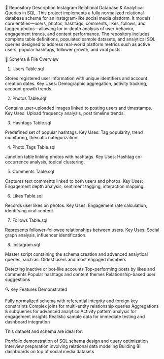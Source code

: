 📘 Repository Description
Instagram Relational Database & Analytical Queries in SQL. This project implements a fully normalized relational database schema for an Instagram-like social media platform. It models core entities—users, photos, hashtags, comments, likes, follows, and tagged photos—allowing for in-depth analysis of user behavior, engagement trends, and content performance. The repository includes complete table definitions, populated sample datasets, and analytical SQL queries designed to address real-world platform metrics such as active users, popular hashtags, follower growth, and viral posts.

📂 Schema & File Overview
1. Users Table.sql

Stores registered user information with unique identifiers and account creation dates.
Key Uses: Demographic aggregation, activity tracking, account growth trends.

2. Photos Table.sql

Contains user-uploaded images linked to posting users and timestamps.
Key Uses: Upload frequency analysis, post timeline trends.

3. Hashtags Table.sql

Predefined set of popular hashtags.
Key Uses: Tag popularity, trend monitoring, thematic categorization.

4. Photo_Tags Table.sql

Junction table linking photos with hashtags.
Key Uses: Hashtag co-occurrence analysis, topical clustering.

5. Comments Table.sql

Captures text comments linked to both users and photos.
Key Uses: Engagement depth analysis, sentiment tagging, interaction mapping.

6. Likes Table.sql

Records user likes on photos.
Key Uses: Engagement rate calculation, identifying viral content.

7. Follows Table.sql

Represents follower-followee relationships between users.
Key Uses: Social graph analysis, influencer identification.

8. Instagram.sql

Master script containing the schema creation and advanced analytical queries, such as:
Oldest users and most engaged members

Detecting inactive or bot-like accounts
Top-performing posts by likes and comments
Popular hashtags and content themes
Relationship-based user suggestions

🔍 Key Features Demonstrated

Fully normalized schema with referential integrity and foreign key constraints
Complex joins for multi-entity relationship queries
Aggregations & subqueries for advanced analytics
Activity pattern analysis for engagement insights
Realistic sample data for immediate testing and dashboard integration

This dataset and schema are ideal for:

Portfolio demonstration of SQL schema design and query optimization
Interview preparation involving relational data modeling
Building BI dashboards on top of social media datasets

